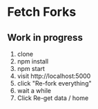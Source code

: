 # Fetch Forks

## Work in progress

1. clone
2. npm install
3. npm start
4. visit http://localhost:5000
5. click "Re-fork everything"
6. wait a while
7. Click Re-get data / home
